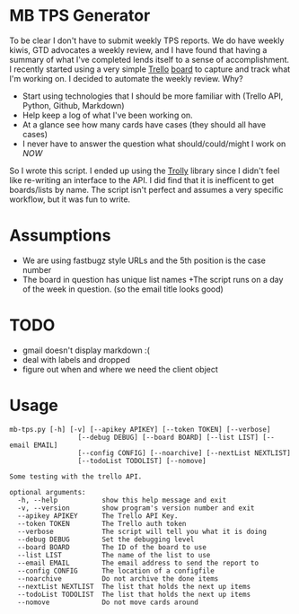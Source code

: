 
MB TPS Generator
================
To be clear I don't have to submit weekly TPS reports. We do have weekly kiwis, GTD advocates a weekly review, and I have found that having a summary of what I've completed lends itself to a sense of accomplishment. I recently started using a very simple [Trello](http://trello.com) [board](https://trello.com/b/djxM0V04/tps-example-board) to capture and track what I'm working on. I decided to automate the weekly review. Why?

+ Start using technologies that I should be more familiar with (Trello API, Python, Github, Markdown)
+ Help keep a log of what I've been working on.
+ At a glance see how many cards have cases (they should all have cases)
+ I never have to answer the question what should/could/might I work on _NOW_

So I wrote this script. I ended up using the [Trolly](https://github.com/plish/Trolly) library since I didn't feel like re-writing an interface to the API. I did find that it is inefficent to get boards/lists by name. The script isn't perfect and assumes a very specific workflow, but it was fun to write.

Assumptions
===========
+ We are using fastbugz style URLs and the 5th position is the case number
+ The board in question has unique list names
+The script runs on a day of the week in question. (so the email title looks good)  

TODO
====
+ gmail doesn't display markdown :(
+ deal with labels and dropped
+ figure out when and where we need the client object


Usage
=====
	mb-tps.py [-h] [-v] [--apikey APIKEY] [--token TOKEN] [--verbose]
	                 [--debug DEBUG] [--board BOARD] [--list LIST] [--email EMAIL]
	                 [--config CONFIG] [--noarchive] [--nextList NEXTLIST]
	                 [--todoList TODOLIST] [--nomove]

	Some testing with the trello API.

	optional arguments:
	  -h, --help           show this help message and exit
	  -v, --version        show program's version number and exit
	  --apikey APIKEY      The Trello API Key.
	  --token TOKEN        The Trello auth token
	  --verbose            The script will tell you what it is doing
	  --debug DEBUG        Set the debugging level
	  --board BOARD        The ID of the board to use
	  --list LIST          The name of the list to use
	  --email EMAIL        The email address to send the report to
	  --config CONFIG      The location of a configfile
	  --noarchive          Do not archive the done items
	  --nextList NEXTLIST  The list that holds the next up items
	  --todoList TODOLIST  The list that holds the next up items
	  --nomove             Do not move cards around